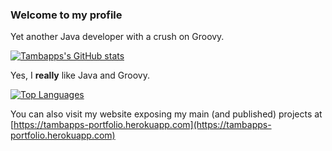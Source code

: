 ### Welcome to my profile

Yet another Java developer with a crush on Groovy.

[![Tambapps's GitHub stats](https://github-readme-stats.vercel.app/api?username=tambapps&theme=github_dark)](https://github.com/anuraghazra/github-readme-stats)


Yes, I **really** like Java and Groovy.


[![Top Languages](https://github-readme-stats.vercel.app/api/top-langs/?username=tambapps&exclude_repo=android-jvml-doc,doc-scraper,android-developer-profile&theme=github_dark)](https://github.com/anuraghazra/github-readme-stats)


You can also visit my website exposing my main (and published) projects at [https://tambapps-portfolio.herokuapp.com](https://tambapps-portfolio.herokuapp.com)
<!--
**tambapps/tambapps** is a ✨ _special_ ✨ repository because its `README.md` (this file) appears on your GitHub profile.

Here are some ideas to get you started:

- 🔭 I’m currently working on ...
- 🌱 I’m currently learning ...
- 👯 I’m looking to collaborate on ...
- 🤔 I’m looking for help with ...
- 💬 Ask me about ...
- 📫 How to reach me: ...
- 😄 Pronouns: ...
- ⚡ Fun fact: ...
-->
